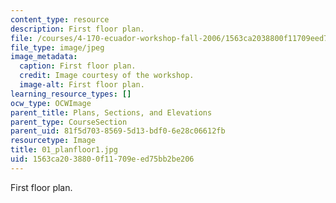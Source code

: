 ```yaml
---
content_type: resource
description: First floor plan.
file: /courses/4-170-ecuador-workshop-fall-2006/1563ca2038800f11709eed75bb2be206_01_planfloor1.jpg
file_type: image/jpeg
image_metadata:
  caption: First floor plan.
  credit: Image courtesy of the workshop.
  image-alt: First floor plan.
learning_resource_types: []
ocw_type: OCWImage
parent_title: Plans, Sections, and Elevations
parent_type: CourseSection
parent_uid: 81f5d703-8569-5d13-bdf0-6e28c06612fb
resourcetype: Image
title: 01_planfloor1.jpg
uid: 1563ca20-3880-0f11-709e-ed75bb2be206
---
```

First floor plan.

